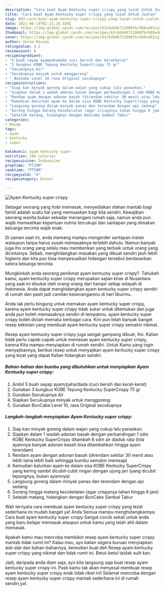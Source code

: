 ```yaml
---
description: "Cara buat Ayam Kentucky super crispy yang lezat Untuk Jualan"
title: "Cara buat Ayam Kentucky super crispy yang lezat Untuk Jualan"
slug: 803-cara-buat-ayam-kentucky-super-crispy-yang-lezat-untuk-jualan
date: 2021-06-14T02:21:24.339Z
image: https://img-global.cpcdn.com/recipes/63c6d446712000fb/680x482cq70/ayam-kentucky-super-crispy-foto-resep-utama.jpg
thumbnail: https://img-global.cpcdn.com/recipes/63c6d446712000fb/680x482cq70/ayam-kentucky-super-crispy-foto-resep-utama.jpg
cover: https://img-global.cpcdn.com/recipes/63c6d446712000fb/680x482cq70/ayam-kentucky-super-crispy-foto-resep-utama.jpg
author: Verna Massey
ratingvalue: 3.2
reviewcount: 8
recipeingredient:
- "5 buah sayap ayampahadada cuci bersih dan keratkerat"
- "3 bungkus KOBE Tepung Kentucky SuperCrispy 75 gr"
- "Secukupnya Air"
- "Secukupnya minyak untuk menggoreng"
- " BonCabe Level 10 rasa Original secukupnya"
recipeinstructions:
- "Siap kan minyak goreng dalam wajan yang cukup lalu panaskan."
- "Siapkan dalam 1 wadah adonan basah dengan perbandingan 1 sdm KOBE Kentucky SuperCrispy ditambah 6 sdm air diaduk rata (bila ayamnya banyak adonan basah bisa ditambahkan hingga ayam terendam)"
- "Rendam ayam dengan adonan basah (direndam sekitar 30 menit atau lebih lama lebih baik sehingga bumbu semakin meresap)"
- "Kemudian balurkan ayam ke dalam sisa KOBE Kentucky SuperCrispy yang kering sambil dicubit-cubit ringan dengan ujung jari (yang dicubit tepungnya, bukan ayamnya)"
- "Langsung goreng dalam minyak panas dan terendam dengan api sedang"
- "Goreng hingga matang kecokelatan (agar crispynya tahan hingga 8 jam)"
- "Setelah matang, hidangkan dengan BonCabe Sambal Tabur"
categories:
- Resep
tags:
- ayam
- kentucky
- super

katakunci: ayam kentucky super 
nutrition: 298 calories
recipecuisine: Indonesian
preptime: "PT20M"
cooktime: "PT59M"
recipeyield: "4"
recipecategory: Dinner

---
```



![Ayam Kentucky super crispy](https://img-global.cpcdn.com/recipes/63c6d446712000fb/680x482cq70/ayam-kentucky-super-crispy-foto-resep-utama.jpg)

Sebagai seorang yang hobi memasak, menyediakan olahan mantab bagi famili adalah suatu hal yang memuaskan bagi kita sendiri. Kewajiban seorang  wanita bukan sekadar menangani rumah saja, namun anda pun wajib memastikan keperluan nutrisi tercukupi dan santapan yang dimakan keluarga tercinta wajib enak.

Di zaman  saat ini, anda memang mampu mengorder santapan instan walaupun tanpa harus susah memasaknya terlebih dahulu. Namun banyak juga lho orang yang selalu mau memberikan yang terbaik untuk orang yang dicintainya. Sebab, menghidangkan masakan yang dibuat sendiri jauh lebih higienis dan kita pun bisa menyesuaikan hidangan tersebut berdasarkan selera keluarga tercinta. 



Mungkinkah anda seorang penikmat ayam kentucky super crispy?. Tahukah kamu, ayam kentucky super crispy merupakan sajian khas di Nusantara yang saat ini disukai oleh orang-orang dari hampir setiap wilayah di Indonesia. Anda dapat menghidangkan ayam kentucky super crispy sendiri di rumah dan pasti jadi camilan kesenanganmu di hari liburmu.

Anda tak perlu bingung untuk memakan ayam kentucky super crispy, karena ayam kentucky super crispy tidak sukar untuk ditemukan dan juga anda pun boleh memasaknya sendiri di tempatmu. ayam kentucky super crispy boleh diolah memalui berbagai cara. Kini pun telah banyak banget resep kekinian yang membuat ayam kentucky super crispy semakin nikmat.

Resep ayam kentucky super crispy juga sangat gampang dibuat, lho. Kalian tidak perlu capek-capek untuk memesan ayam kentucky super crispy, karena Kita mampu menyiapkan di rumah sendiri. Untuk Kamu yang ingin menyajikannya, berikut resep untuk menyajikan ayam kentucky super crispy yang lezat yang dapat Kalian hidangkan sendiri.

<!--inarticleads1-->

##### Bahan-bahan dan bumbu yang dibutuhkan untuk menyiapkan Ayam Kentucky super crispy:

1. Ambil 5 buah sayap ayam/paha/dada (cuci bersih dan kerat-kerat)
1. Gunakan 3 bungkus KOBE Tepung Kentucky SuperCrispy 75 gr
1. Gunakan Secukupnya Air
1. Siapkan Secukupnya minyak untuk menggoreng
1. Gunakan  BonCabe Level 10, rasa Original secukupnya




<!--inarticleads2-->

##### Langkah-langkah menyiapkan Ayam Kentucky super crispy:

1. Siap kan minyak goreng dalam wajan yang cukup lalu panaskan.
1. Siapkan dalam 1 wadah adonan basah dengan perbandingan 1 sdm KOBE Kentucky SuperCrispy ditambah 6 sdm air diaduk rata (bila ayamnya banyak adonan basah bisa ditambahkan hingga ayam terendam)
1. Rendam ayam dengan adonan basah (direndam sekitar 30 menit atau lebih lama lebih baik sehingga bumbu semakin meresap)
1. Kemudian balurkan ayam ke dalam sisa KOBE Kentucky SuperCrispy yang kering sambil dicubit-cubit ringan dengan ujung jari (yang dicubit tepungnya, bukan ayamnya)
1. Langsung goreng dalam minyak panas dan terendam dengan api sedang
1. Goreng hingga matang kecokelatan (agar crispynya tahan hingga 8 jam)
1. Setelah matang, hidangkan dengan BonCabe Sambal Tabur




Wah ternyata cara membuat ayam kentucky super crispy yang lezat sederhana ini mudah banget ya! Anda Semua mampu menghidangkannya. Cara buat ayam kentucky super crispy Sangat cocok sekali untuk anda yang baru belajar memasak ataupun untuk kamu yang telah ahli dalam memasak.

Apakah kamu mau mencoba membikin resep ayam kentucky super crispy mantab tidak rumit ini? Kalau mau, ayo kalian segera buruan menyiapkan alat-alat dan bahan-bahannya, kemudian buat deh Resep ayam kentucky super crispy yang nikmat dan tidak rumit ini. Betul-betul taidak sulit kan. 

Jadi, daripada anda diam saja, ayo kita langsung saja buat resep ayam kentucky super crispy ini. Pasti kamu tak akan menyesal membuat resep ayam kentucky super crispy enak tidak ribet ini! Selamat mencoba dengan resep ayam kentucky super crispy mantab sederhana ini di rumah sendiri,ya!.

